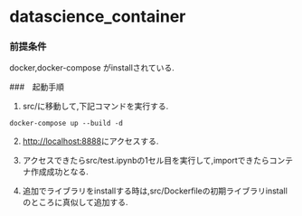 # datascience_container

### 前提条件
docker,docker-compose がinstallされている.


###　起動手順

1. src/に移動して,下記コマンドを実行する.
```
docker-compose up --build -d
```

2. [http://localhost:8888](http://localhost:8888)にアクセスする.


3. アクセスできたらsrc/test.ipynbの1セル目を実行して,importできたらコンテナ作成成功となる.


4. 追加でライブラリをinstallする時は,src/Dockerfileの初期ライブラリinstallのところに真似して追加する.